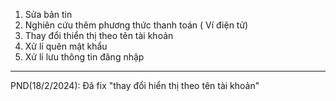 1. Sửa bản tin
2. Nghiên cứu thêm phương thức thanh toán ( Ví điện tử)
3. Thay đổi thiển thị theo tên tài khoản
4. Xử lí quên mật khẩu
5. Xử lí lưu thông tin đăng nhập
--------------------------------------------------------------------------------------------
PND(18/2/2024): Đã fix "thay đổi hiển thị theo tên tài khoản"

